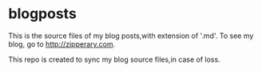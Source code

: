 blogposts
=========

This is the source files of my blog posts,with extension of '.md'. To see my blog, go to http://zipperary.com.

This repo is created to sync my blog source files,in case of loss.
